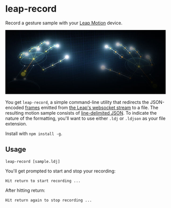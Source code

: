 # leap-record

Record a gesture sample with your [Leap Motion](https://www.leapmotion.com) device.

![hands](hands.jpg)

You get `leap-record`, a simple command-line utility that redirects the JSON-encoded [frames](https://github.com/leapmotion/leapjs/blob/master/PROTOCOL.md#frames) emitted from [the Leap's websocket stream](https://github.com/leapmotion/leapjs/blob/master/PROTOCOL.md) to a file.  The resulting motion sample consists of [line-delimited JSON](http://en.wikipedia.org/wiki/Line_Delimited_JSON).  To indicate the nature of the formatting, you'll want to use either `.ldj` or `.ldjson` as your file extension.

Install with `npm install -g`.


## Usage

    leap-record [sample.ldj]

You'll get prompted to start and stop your recording:

    Hit return to start recording ...

After hitting return:
    
    Hit return again to stop recording ...
